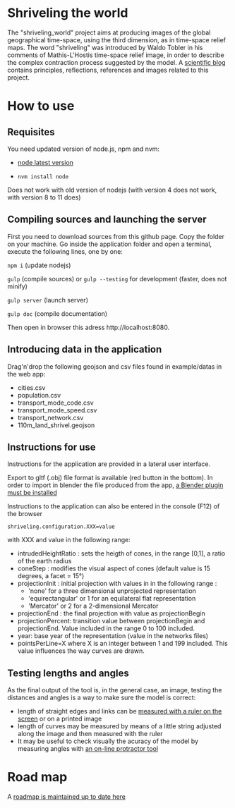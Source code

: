 Shriveling the world
=====================

The  "shriveling_world" project aims at producing images of the global geographical time-space, using the third dimension, as in time-space relief maps.
The word "shriveling" was introduced by Waldo Tobler in his comments of Mathis-L'Hostis time-space relief image, in order to describe the complex contraction process suggested by the model.
A [scientific blog](https://timespace.hypotheses.org/) contains principles, reflections, references and images related to this project.

# How to use

## Requisites
You need updated version of node.js, npm and nvm:
- [node latest version](https://github.com/nodesource/distributions/blob/master/README.md#deb)

- ```nvm install node ```

Does not work with old version of nodejs (with version 4 does not work, with version 8 to 11 does)


## Compiling sources and launching the server
First you need to download sources from this github page. Copy the folder on your machine.
Go inside the application folder and open a terminal, execute the following lines, one by one:

```npm i```  (update nodejs)

```gulp```   (compile sources) or ```gulp --testing``` for development (faster, does not minify)

```gulp server``` (launch server)

```gulp doc``` (compile documentation)

Then open in browser this adress http://localhost:8080.

## Introducing data in the application


Drag'n'drop the following geojson and csv files found in example/datas in the web app:
- cities.csv
- population.csv
- transport_mode_code.csv
- transport_mode_speed.csv
- transport_network.csv
- 110m_land_shrivel.geojson

## Instructions for use
Instructions for the application are provided in a lateral user interface.

Export to gltf (.obj) file format is available (red button in the bottom). In order to import in blender the file produced from the app, [a Blender plugin must be installed](https://github.com/ksons/gltf-blender-importer)

Instructions to the application can also be entered in the console (F12) of the browser

```shriveling.configuration.XXX=value```

with XXX and value in the following range:

- intrudedHeightRatio : sets the heigth of cones, in the range [0,1], a ratio of the earth radius
- coneStep :  modifies the visual aspect of cones (default value is 15 degrees, a facet = 15°)
- projectionInit : initial projection with values in in the following range :
  - 'none' for a three dimensional unprojected representation
  - 'equirectangular' or 1 for an equilateral flat representation
  - 'Mercator' or 2 for a 2-dimensional Mercator
- projectionEnd : the final projection with value as projectionBegin
- projectionPercent: transition value between projectionBegin and projectionEnd. Value included in the range 0 to 100 included.
- year: base year of the representation (value in the networks files)
- pointsPerLine=X where X is an integer between 1 and 199 included. This value influences the way curves are drawn.

## Testing lengths and angles

As the final output of the tool is, in the general case, an image, testing the distances and angles is a way to make sure the model is correct:
- length of straight edges and links can be [measured with a ruler on the screen](https://timespace.hypotheses.org/115) or on a printed image
- length of curves may be measured by means of a little string adjusted along the image and then measured with the ruler
- It may be useful to check visually the acuracy of the model by measuring angles with [an on-line protractor tool](https://www.ginifab.com/feeds/angle_measurement/)

# Road map
A [roadmap is maintained up to date here](https://github.com/theworldisnotflat/shriveling_world/wiki)

